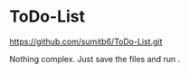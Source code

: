 # ToDo-List
https://github.com/sumitb6/ToDo-List.git

Nothing complex. Just save the files and run .
